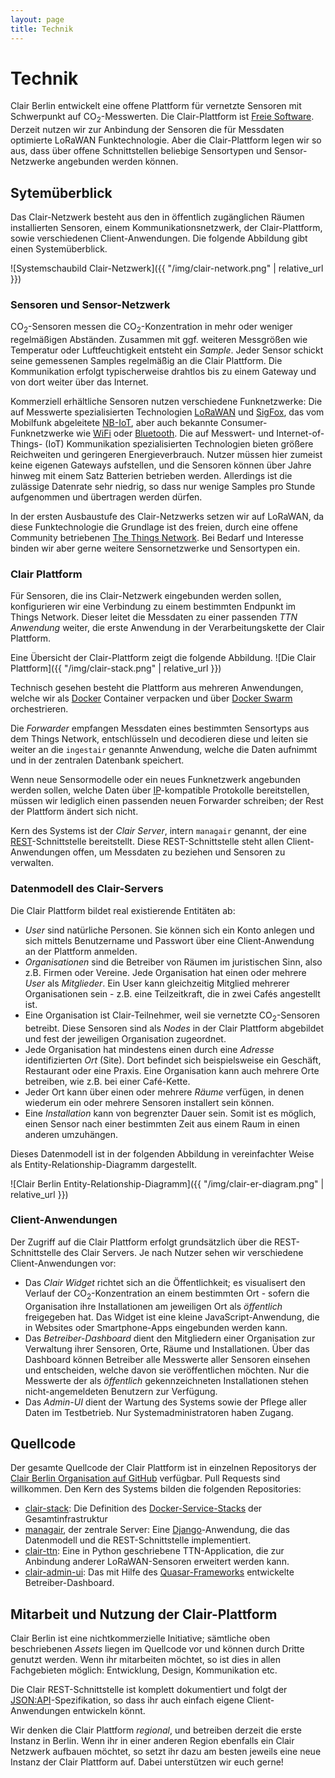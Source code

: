 ```yaml
---
layout: page
title: Technik
---
```


# Technik

Clair Berlin entwickelt eine offene Plattform für vernetzte Sensoren mit Schwerpunkt auf CO<sub>2</sub>-Messwerten. Die Clair-Plattform ist [Freie Software](https://www.gnu.org/philosophy/free-sw.de.html). Derzeit nutzen wir zur Anbindung der Sensoren die für Messdaten optimierte LoRaWAN Funktechnologie. Aber die Clair-Plattform legen wir so aus, dass über offene Schnittstellen beliebige Sensortypen und Sensor-Netzwerke angebunden werden können.

## Sytemüberblick

Das Clair-Netzwerk besteht aus den in öffentlich zugänglichen Räumen installierten Sensoren, einem Kommunikationsnetzwerk, der Clair-Plattform, sowie verschiedenen Client-Anwendungen. Die folgende Abbildung gibt einen Systemüberblick.

![Systemschaubild Clair-Netzwerk]({{ "/img/clair-network.png" | relative_url }})

### Sensoren und Sensor-Netzwerk

CO<sub>2</sub>-Sensoren messen die CO<sub>2</sub>-Konzentration in mehr oder weniger regelmäßigen Abständen. Zusammen mit ggf. weiteren Messgrößen wie Temperatur oder Luftfeuchtigkeit entsteht ein _Sample_. Jeder Sensor schickt seine gemessenen Samples regelmäßig an die Clair Plattform. Die Kommunikation erfolgt typischerweise drahtlos bis zu einem Gateway und von dort weiter über das Internet.

Kommerziell erhältliche Sensoren nutzen verschiedene Funknetzwerke: Die auf Messwerte spezialisierten Technologien [LoRaWAN](https://lora-alliance.org/about-lorawan) und [SigFox](https://www.sigfox.com/en), das vom Mobilfunk abgeleitete [NB-IoT](https://en.wikipedia.org/wiki/Narrowband_IoT), aber auch bekannte Consumer-Funknetzwerke wie [WiFi](https://www.wi-fi.org) oder [Bluetooth](https://www.bluetooth.com). Die auf Messwert- und Internet-of-Things- (IoT) Kommunikation spezialisierten Technologien bieten größere Reichweiten und geringeren Energieverbrauch. Nutzer müssen hier zumeist keine eigenen Gateways aufstellen, und die Sensoren können über Jahre hinweg mit einem Satz Batterien betrieben werden. Allerdings ist die zulässige Datenrate sehr niedrig, so dass nur wenige Samples pro Stunde aufgenommen und übertragen werden dürfen.

In der ersten Ausbaustufe des Clair-Netzwerks setzen wir auf LoRaWAN, da diese Funktechnologie die Grundlage ist des freien, durch eine offene Community betriebenen [The Things Network](https://www.thethingsnetwork.org/community/berlin/). Bei Bedarf und Interesse binden wir aber gerne weitere Sensornetzwerke und Sensortypen ein.

### Clair Plattform

Für Sensoren, die ins Clair-Netzwerk eingebunden werden sollen, konfigurieren wir eine Verbindung zu einem bestimmten Endpunkt im Things Network. Dieser leitet die Messdaten zu einer passenden _TTN Anwendung_ weiter, die erste Anwendung in der Verarbeitungskette der Clair Plattform.

Eine Übersicht der Clair-Plattform zeigt die folgende Abbildung.
![Die Clair Plattform]({{ "/img/clair-stack.png" | relative_url }})

Technisch gesehen besteht die Plattform aus mehreren Anwendungen, welche wir als [Docker](https://docs.docker.com/get-started/) Container verpacken und über [Docker Swarm](https://docs.docker.com/engine/swarm/) orchestrieren.

Die _Forwarder_ empfangen Messdaten eines bestimmten Sensortyps aus dem Things Network, entschlüsseln und decodieren diese und leiten sie weiter an die `ingestair` genannte Anwendung, welche die Daten aufnimmt und in der zentralen Datenbank speichert.

Wenn neue Sensormodelle oder ein neues Funknetzwerk angebunden werden sollen, welche Daten über [IP](https://de.wikipedia.org/wiki/Internet_Protocol)-kompatible Protokolle bereitstellen,
müssen wir lediglich einen passenden neuen Forwarder schreiben; der Rest der Plattform ändert sich nicht.

Kern des Systems ist der _Clair Server_, intern `managair` genannt, der
eine
[REST](https://de.wikipedia.org/wiki/Representational_State_Transfer)-Schnittstelle
bereitstellt. Diese REST-Schnittstelle steht allen Client-Anwendungen offen, um Messdaten zu beziehen und Sensoren zu verwalten.

### Datenmodell des Clair-Servers

Die Clair Plattform bildet real existierende Entitäten ab:

- _User_ sind natürliche Personen. Sie können sich ein Konto anlegen und sich mittels Benutzername und Passwort über eine Client-Anwendung an der Plattform anmelden.
- _Organisationen_ sind die Betreiber von Räumen im juristischen Sinn, also z.B. Firmen oder Vereine. Jede Organisation hat einen oder mehrere _User_ als _Mitglieder_. Ein User kann gleichzeitig Mitglied mehrerer Organisationen sein - z.B. eine Teilzeitkraft, die in zwei Cafés angestellt ist.
- Eine Organisation ist Clair-Teilnehmer, weil sie vernetzte CO<sub>2</sub>-Sensoren betreibt. Diese Sensoren sind als _Nodes_ in der Clair Plattform abgebildet und fest der jeweiligen Organisation zugeordnet.
- Jede Organisation hat mindestens einen durch eine _Adresse_ identifizierten _Ort_ (Site). Dort befindet sich beispielsweise ein Geschäft, Restaurant oder eine Praxis. Eine Organisation kann auch mehrere Orte betreiben, wie z.B. bei einer Café-Kette.
- Jeder Ort kann über einen oder mehrere _Räume_ verfügen, in denen wiederum ein oder mehrere Sensoren installert sein können.
- Eine _Installation_ kann von begrenzter Dauer sein. Somit ist es möglich, einen Sensor nach einer bestimmten Zeit aus einem Raum in einen anderen umzuhängen.

Dieses Datenmodell ist in der folgenden Abbildung in vereinfachter
Weise als Entity-Relationship-Diagramm dargestellt.

![Clair Berlin Entity-Relationship-Diagramm]({{ "/img/clair-er-diagram.png" | relative_url }})

### Client-Anwendungen

Der Zugriff auf die Clair Plattform erfolgt grundsätzlich über die REST-Schnittstelle des Clair Servers. Je nach Nutzer sehen wir verschiedene Client-Anwendungen vor:

- Das _Clair Widget_ richtet sich an die Öffentlichkeit; es visualisert den Verlauf der  CO<sub>2</sub>-Konzentration an einem bestimmten Ort - sofern die Organisation ihre Installationen am jeweiligen Ort als _öffentlich_ freigegeben hat. Das Widget ist eine kleine JavaScript-Anwendung, die in Websites oder Smartphone-Apps eingebunden werden kann.
- Das _Betreiber-Dashboard_ dient den Mitgliedern einer Organisation zur Verwaltung ihrer Sensoren, Orte, Räume und Installationen. Über das Dashboard können Betreiber alle Messwerte aller Sensoren einsehen und entscheiden, welche davon sie veröffentlichen möchten. Nur die Messwerte der als _öffentlich_ gekennzeichneten Installationen stehen nicht-angemeldeten Benutzern zur Verfügung.
- Das _Admin-UI_ dient der Wartung des Systems sowie der Pflege aller Daten im Testbetrieb. Nur Systemadministratoren haben Zugang.

## Quellcode

Der gesamte Quellcode der Clair Plattform ist in einzelnen Repositorys der [Clair Berlin
Organisation auf GitHub](https://github.com/ClairBerlin) verfügbar. Pull
Requests sind willkommen. Den Kern des Systems bilden die folgenden Repositories:

* [clair-stack](https://github.com/ClairBerlin/clair-stack): Die Definition des
  [Docker-Service-Stacks](https://docs.docker.com/get-started/swarm-deploy/)
  der Gesamtinfrastruktur
* [managair](https://github.com/ClairBerlin/managair), der zentrale Server: Eine
  [Django](https://www.djangoproject.com/)-Anwendung, die das Datenmodell und
  die REST-Schnittstelle implementiert.
* [clair-ttn](https://github.com/ClairBerlin/clair-ttn): Eine in Python
  geschriebene TTN-Application, die zur Anbindung anderer LoRaWAN-Sensoren
  erweitert werden kann.
* [clair-admin-ui](https://github.com/ClairBerlin/clair-admin-ui): Das mit
  Hilfe des [Quasar-Frameworks](https://quasar.dev/) entwickelte Betreiber-Dashboard.

## Mitarbeit und Nutzung der Clair-Plattform

Clair Berlin ist eine nichtkommerzielle Initiative; sämtliche oben beschriebenen _Assets_ liegen im Quellcode vor und können durch Dritte genutzt werden. Wenn ihr mitarbeiten möchtet, so ist dies in allen Fachgebieten möglich: Entwicklung, Design, Kommunikation etc.

Die Clair REST-Schnittstelle ist komplett dokumentiert und folgt der [JSON:API](https://jsonapi.org)-Spezifikation, so dass ihr auch einfach eigene Client-Anwendungen entwickeln könnt.

Wir denken die Clair Plattform _regional_, und betreiben derzeit die erste Instanz in Berlin. Wenn ihr in einer anderen Region ebenfalls ein Clair Netzwerk aufbauen möchtet, so setzt ihr dazu am besten jeweils eine neue Instanz der Clair Plattform auf. Dabei unterstützen wir euch gerne!
